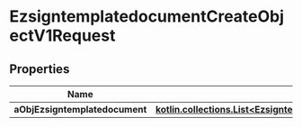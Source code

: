 
# EzsigntemplatedocumentCreateObjectV1Request

## Properties
Name | Type | Description | Notes
------------ | ------------- | ------------- | -------------
**aObjEzsigntemplatedocument** | [**kotlin.collections.List&lt;EzsigntemplatedocumentRequestCompound&gt;**](EzsigntemplatedocumentRequestCompound.md) |  | 



